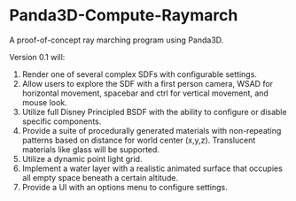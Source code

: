 # Panda3D-Compute-Raymarch

A proof-of-concept ray marching program using Panda3D.

Version 0.1 will:

1. Render one of several complex SDFs with configurable settings.
2. Allow users to explore the SDF with a first person camera, WSAD for horizontal movement, spacebar and ctrl for vertical movement, and mouse look.
3. Utilize full Disney Principled BSDF with the ability to configure or disable specific components.
4. Provide a suite of procedurally generated materials with non-repeating patterns based on distance for world center (x,y,z). Translucent materials like glass will be supported.
5. Utilize a dynamic point light grid.
6. Implement a water layer with a realistic animated surface that occupies all empty space beneath a certain altitude.
7. Provide a UI with an options menu to configure settings.
